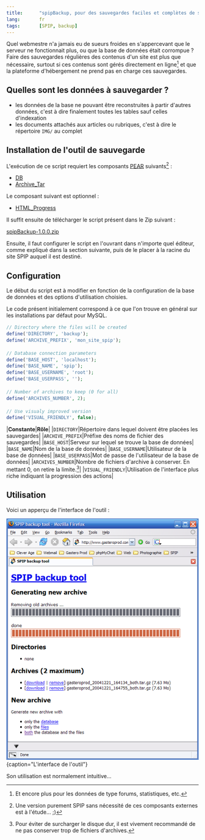 ```yaml
---
title:      "spipBackup, pour des sauvegardes faciles et complètes de sites SPIP ou SPIP-Agora"
lang:       fr
tags:       [SPIP, backup]
---
```


Quel webmestre n'a jamais eu de sueurs froides en s'appercevant que le serveur ne fonctionnait plus, ou que la base de données était corrompue ? Faire des sauvegardes régulières des contenus d'un site est plus que nécessaire, surtout si ces contenus sont gérés directement en ligne[^c1] et que la plateforme d'hébergement ne prend pas en charge ces sauvegardes.

[^c1]: Et encore plus pour les données de type forums, statistiques, etc.

## Quelles sont les données à sauvegarder ?


- les données de la base ne pouvant être reconstruites à partir d'autres données, c'est à dire finalement toutes les tables sauf celles d'indexation
- les documents attachés aux articles ou rubriques, c'est à dire le répertoire `IMG/` au complet

## Installation de l'outil de sauvegarde

L'exécution de ce script requiert les composants [PEAR](http://pear.php.net/) suivants[^t1] :

- [DB](http://pear.php.net/package/DB)
- [Archive_Tar](http://pear.php.net/package/Archive_Tar)

Le composant suivant est optionnel :

- [HTML_Progress](http://pear.php.net/package/HTML_Progress)

Il suffit ensuite de télécharger le script présent dans le Zip suivant :

[spipBackup-1.0.0.zip](spipBackup-1.0.0.zip)

Ensuite, il faut configurer le script en l'ouvrant dans n'importe quel éditeur, comme expliqué dans la section suivante, puis de le placer à la racine du site SPIP auquel il est destiné.

## Configuration

Le début du script est à modifier en fonction de la configuration de la base de données et des options d'utilisation choisies.

Le code présent initialement correspond à ce que l'on trouve en général sur les installations par défaut pour MySQL.

```php
// Directory where the files will be created
define('DIRECTORY', 'backup');
define('ARCHIVE_PREFIX', 'mon_site_spip');

// Database connection parameters
define('BASE_HOST', 'localhost');
define('BASE_NAME', 'spip');
define('BASE_USERNAME', 'root');
define('BASE_USERPASS', '');

// Number of archives to keep (0 for all)
define('ARCHIVES_NUMBER', 2);

// Use visualy improved version
define('VISUAL_FRIENDLY', false);
```


|**Constante**|**Rôle**|
|`DIRECTORY`|Répertoire dans lequel doivent être placées les sauvegardes|
|`ARCHIVE_PREFIX`|Préfixe des noms de fichier des sauvegardes|
|`BASE_HOST`|Serveur sur lequel se trouve la base de données|
|`BASE_NAME`|Nom de la base de données|
|`BASE_USERNAME`|Utilisateur de la base de données|
|`BASE_USERPASS`|Mot de passe de l'utilisateur de la base de données|
|`ARCHIVES_NUMBER`|Nombre de fichiers d'archive à conserver. En mettant 0, on retire la limite.[^t2]|
|`VISUAL_FRIENDLY`|Utilisation de l'interface plus riche indiquant la progression des actions|

## Utilisation

Voici un apperçu de l'interface de l'outil :

![](spip_backup.png){caption="L'interface de l'outil"}


Son utilisation est normalement intuitive…


[^t1]: Une version purement SPIP sans nécessité de ces composants externes est à l'étude… ;)

[^t2]: Pour éviter de surcharger le disque dur, il est vivement recommandé de ne pas conserver trop de fichiers d'archives.

